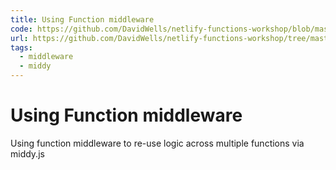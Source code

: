 ```yaml
---
title: Using Function middleware
code: https://github.com/DavidWells/netlify-functions-workshop/blob/master/lessons-code-complete/core-concepts/7-using-middleware/functions/using-middleware.js
url: https://github.com/DavidWells/netlify-functions-workshop/tree/master/lessons-code-complete/core-concepts/7-using-middleware
tags: 
  - middleware
  - middy
---
```


# Using Function middleware

Using function middleware to re-use logic across multiple functions via middy.js
